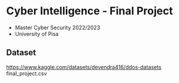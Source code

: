 # Cyber Intelligence - Final Project
- Master Cyber Security 2022/2023
- University of Pisa

## Dataset
https://www.kaggle.com/datasets/devendra416/ddos-datasets
final_project.csv
